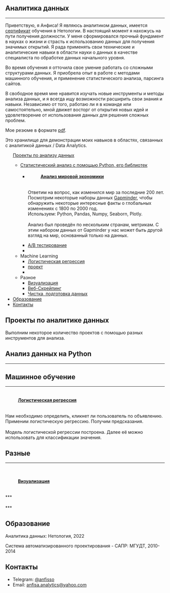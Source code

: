 <h2 id="about">Аналитика данных</h2>

*** 
Приветствую, я Анфиса! Я являюсь аналитиком данных, имеется [сертификат](https://github.com/AnfisaAnalytics/myProfile/blob/eb560867ebc51615d8c81b7ddb83ab86522ccdbf/file/%D0%A1%D0%B5%D1%80%D1%82%D0%B8%D1%84%D0%B8%D0%BA%D0%B0%D1%82%20%D0%BD%D0%B5%D1%82%D0%BE%D0%BB%D0%BE%D0%B3%D0%B8%D1%8F.pdf) обучения в Нетологии. В настоящий момент я нахожусь на пути получения должности. У меня сформировался прочный фундамент в науках о жизни и страсть к использованию данных для получения значимых открытий. Я рада применять свои технические и аналитические навыки в области науки о данных в качестве специалиста по обработке данных начального уровня.

Во время обучения я отточила свое умение работать со сложными структурами данных. Я приобрела опыт в работе с методами машинного обучения, и применение статистического анализа, парсинга сайтов. 

В свободное время мне нравится изучать новые инструменты и методы анализа данных, и я всегда ищу возможности расширить свои знания и навыки. Независимо от того, работаю ли я в команде или самостоятельно, мной движет восторг от открытия новых идей и удовлетворение от использования данных для решения сложных проблем.

Мое резюме в формате [pdf](https://github.com/AnfisaAnalytics/myProfile/blob/74b6340dea626e096470d25abd648de250b0462c/file/%D0%A0%D0%B5%D0%B7%D1%8E%D0%BC%D0%B5-%D0%93%D0%B0%D0%BD%D0%BD%D0%BE%D0%B2%D0%B0%20%D0%90.%D0%90.pdf).

Это хранилище для демонстрации моих навыков в областях, связанных с аналитикой данных / Data Analytics.

<ul>
    <a href="#project">Проекты по анализу данных
     <ul> 
         <li>Статистический анализ с помощью Python, его библиотек 
    <ul>
      <li><h4 style='display: inline-block; margin-left: 40px;'><a href="https://github.com/AnfisaAnalytics/myProfile/blob/590d2962cf47f9248d527c75596531544ee13437/portfolio/01%20-%20Data%20Analysis%20with%20Python/Analysis_economic.ipynb">Анализ мировой экономики</a></h4>
<p>
Ответим на вопрос, как изменился мир за последние 200 лет.<br>
Посмотрим некоторые наборы данных <a href="https://www.gapminder.org">Gapminder</a>, чтобы обнаружить некоторые интересные факты о глобальных изменениях с 1800 по 2000 год.
<br>
Используем: Python, Pandas, Numpy, Seaborn, Plotly.
<br><br>
 Анализ был проведён по нескольким странам, метрикам. С этим набором данных от Gapminder у нас может быть другой взгляд на мир, основанный только на данных.</p>
</li>
      <li><a href="#p2">A/B тестирование</a></li>
      <li><a href="#p3"></a></li>
    </ul>
  </li>
  <li>Machine Learning
    <ul>
      <li><a href="#p4">Логистическая регрессия</a></li>
      <li><a href="#p5">проект</a></li>
      <li><a href="#p6"></a></li>
    </ul>
  </li>
  <li>Разное
    <ul>
      <li><a href="#p7">Визуализация</a></li>
      <li><a href="#p8">Веб-Скрейпинг</a></li>
      <li><a href="#p9">Чистка, подготовка данных</a></li>
    </ul>
  </li>
</a>
         </ul>
</li>
  <li><a href="#education">Образование</a></li>
  <li><a href="#contacts">Контакты</a></li>
</ul>


<h2 id="project">Проекты по аналитике данных</h2>
 Выполним некоторое количество проектов с помощью разных инструментов для анализа.
 <h2>Анализ данных на Python</h2>

***  

<h4 id="p1"><h4>

<h2 id="p2"></h2>
<h2>Машинное обучение</h2>

***
<h4 id="p4" style='display: inline-block; margin-left: 40px;'><a href="https://github.com/AnfisaAnalytics/myProfile/blob/61b41eb701201a38f8f684cd1280416ebd504a4a/portfolio/02%20-%20Machine%20Learning/%D0%9B%D0%BE%D0%B3%D0%B8%D1%81%D1%82%D0%B8%D1%87%D0%B5%D1%81%D0%BA%D0%B0%D1%8F%20%D1%80%D0%B5%D0%B3%D1%80%D0%B5%D1%81%D0%B8%D1%8F.ipynb">Логистическая регрессия</a></h4>
<p> 
Нам необходимо определить, кликнет ли пользователь по объявлению. Применим логистическую регрессию. Получим предсказания. 
<br><br>
 Модель логистической регрессии построена. Далее её можно использовать для классификации значения.</p>
 
 
 
 <h2>Разные</h2>

***
  <h2 id="p7"></h2>
<h4 style='display: inline-block; margin-left: 40px;'><a href="https://nbviewer.org/github/AnfisaAnalytics/myProfile/blob/96b6cf11eade2cbf93f5733f554882174bff360f/portfolio/03%20-%20Visualization/1%20-%20Visualization.ipynb">Визуализация</a></h4>
<p> 
***
  <br><br>
  ***</p>
 
  

<h2 id="education">Образование</h2>

Аналитика данных: Нетология, 2022

Система автоматизированного проектирования - САПР: МГУДТ, 2010-2014



<h2 id="contacts">Контакты</h2>

* Telegram: [@anfisso](https://t.me/anfisso)
* Email: [anfisa.analytics@yahoo.com](https://mail.yahoo.com)

